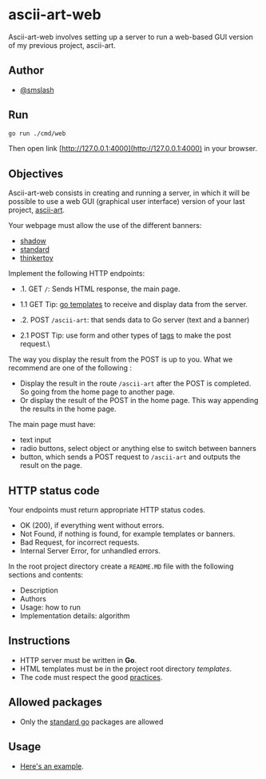 # ascii-art-web

Ascii-art-web involves setting up a server to run a web-based GUI version of my previous project, ascii-art.

## Author

* [@smslash](https://github.com/smslash)

## Run 

```bash
go run ./cmd/web
```

Then open link [http://127.0.0.1:4000](http://127.0.0.1:4000) in your browser.

## Objectives

Ascii-art-web consists in creating and running a server, in which it will be possible to use a web GUI (graphical user interface) version of your last project, [ascii-art](https://01.alem.school/git/root/public/src/branch/master/subjects/ascii-art).

Your webpage must allow the use of the different banners:

- [shadow](https://01.alem.school/git/root/public/src/branch/master/subjects/ascii-art/shadow.txt)
- [standard](https://01.alem.school/git/root/public/src/branch/master/subjects/ascii-art/standard.txt)
- [thinkertoy](https://01.alem.school/git/root/public/src/branch/master/subjects/ascii-art/thinkertoy.txt)

Implement the following HTTP endpoints:

- .1. GET `/`: Sends HTML response, the main page.
- 1.1 GET Tip: [go templates](https://pkg.go.dev/html/template) to receive and display data from the server.

- .2. POST `/ascii-art`: that sends data to Go server (text and a banner)
- 2.1 POST Tip: use form and other types of [tags](https://developer.mozilla.org/en-US/docs/Web/HTML/Element) to make the post request.\

The way you display the result from the POST is up to you. What we recommend are one of the following :

-  Display the result in the route `/ascii-art` after the POST is completed. So going from the home page to another page.
- Or display the result of the POST in the home page. This way appending the results in the home page.

The main page must have:

- text input
- radio buttons, select object or anything else to switch between banners
- button, which sends a POST request to `/ascii-art` and outputs the result on the page.

## HTTP status code

Your endpoints must return appropriate HTTP status codes.

- OK (200), if everything went without errors.
- Not Found, if nothing is found, for example templates or banners.
- Bad Request, for incorrect requests.
- Internal Server Error, for unhandled errors.

In the root project directory create a `README.MD` file with the following sections and contents:

- Description
- Authors
- Usage: how to run
- Implementation details: algorithm

## Instructions

- HTTP server must be written in **Go**.
- HTML templates must be in the project root directory *templates*.
- The code must respect the good [practices](https://01.alem.school/git/root/public/src/branch/master/subjects/good-practices/README.md).

## Allowed packages

- Only the [standard go](https://pkg.go.dev/std) packages are allowed

## Usage

- [Here's an example](http://patorjk.com/software/taag/#p=display&f=Graffiti&t=Type%20Something%20).
